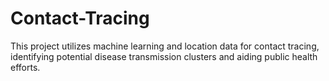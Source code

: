 # Contact-Tracing
This project utilizes machine learning and location data for contact tracing, identifying potential disease transmission clusters and aiding public health efforts.
